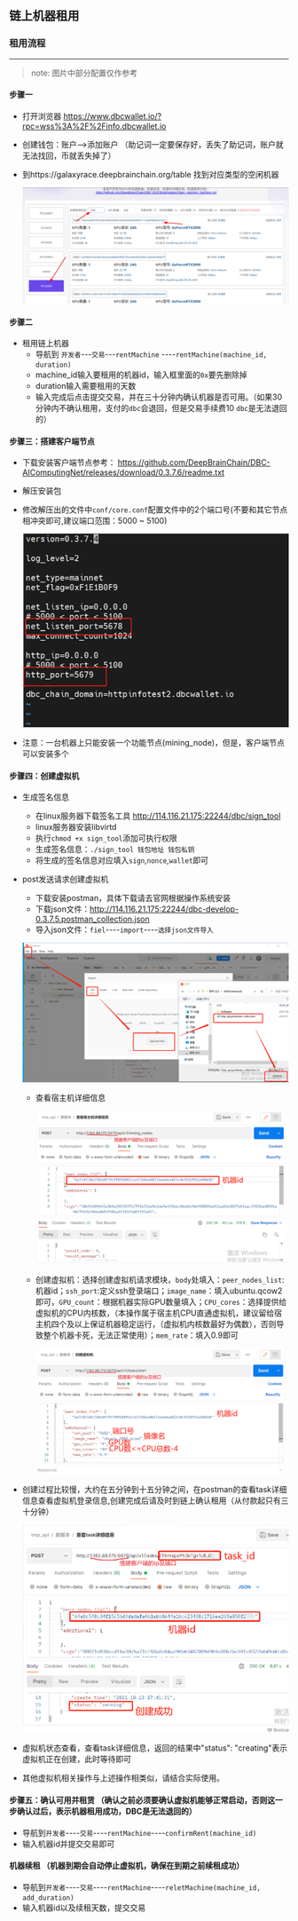## 链上机器租用 

### 租用流程 

***

> note: 图片中部分配置仅作参考

#### 步骤一

* 打开浏览器 https://www.dbcwallet.io/?rpc=wss%3A%2F%2Finfo.dbcwallet.io

* 创建钱包：账户-->添加账户 （助记词一定要保存好，丢失了助记词，账户就无法找回，币就丢失掉了）

* 到https://galaxyrace.deepbrainchain.org/table 找到对应类型的空闲机器

  ![find_machine](find_machine.png)

#### 步骤二 

* 租用链上机器 
     - 导航到 `开发者`---`交易`---`rentMachine` ----`rentMachine(machine_id, duration)`
     - machine_id输入要租用的机器id，输入框里面的`0x`要先删除掉
     - duration输入需要租用的天数
     - 输入完成后点击提交交易，并在三十分钟内确认机器是否可用。（如果30分钟内不确认租用，支付的`dbc`会退回，但是交易手续费10 `dbc`是无法退回的）

#### 步骤三：搭建客户端节点

* 下载安装客户端节点参考： https://github.com/DeepBrainChain/DBC-AIComputingNet/releases/download/0.3.7.6/readme.txt

* 解压安装包

* 修改解压出的文件中`conf/core.conf`配置文件中的2个端口号(不要和其它节点相冲突即可,建议端口范围：5000 ~ 5100)

  ![client_port](client_port.png)

* 注意：一台机器上只能安装一个功能节点(mining_node)，但是，客户端节点可以安装多个

#### 步骤四：创建虚拟机 

* 生成签名信息

  - 在linux服务器下载签名工具 http://114.116.21.175:22244/dbc/sign_tool
  - linux服务器安装libvirtd
  - 执行`chmod +x sign_tool`添加可执行权限
  - 生成签名信息：`./sign_tool 钱包地址 钱包私钥`
  - 将生成的签名信息对应填入`sign`,`nonce`,`wallet`即可

* post发送请求创建虚拟机

  - 下载安装postman，具体下载请去官网根据操作系统安装
  - 下载json文件：http://114.116.21.175:22244/dbc-develop-0.3.7.5.postman_collection.json
  - 导入json文件：`fiel`----`import`----`选择json文件导入` 

  ![import](import.png)

  - 查看宿主机详细信息

    ![machine_info](machine_info.png)

  - 创建虚拟机：选择创建虚拟机请求模块，`body`处填入：`peer_nodes_list`:机器id；`ssh_port`:定义ssh登录端口；`image_name`：填入ubuntu.qcow2即可，`GPU_count`：根据机器实际GPU数量填入；`CPU_cores`：选择提供给虚拟机的CPU内核数，（本操作属于宿主机CPU直通虚拟机，建议留给宿主机四个及以上保证机器稳定运行，（虚拟机内核数最好为偶数），否则导致整个机器卡死，无法正常使用）；`mem_rate`：填入0.9即可

    ![create](create.png)

* 创建过程比较慢，大约在五分钟到十五分钟之间，在postman的查看task详细信息查看虚拟机登录信息,创建完成后请及时到链上确认租用（从付款起只有三十分钟）

  ![task](task.png)

* 虚拟机状态查看，查看task详细信息，返回的结果中"status": "creating"表示虚拟机正在创建，此时等待即可

* 其他虚拟机相关操作与上述操作相类似，请结合实际使用。

#### 步骤五：确认可用并租赁 （确认之前必须要确认虚拟机能够正常启动，否则这一步确认过后，表示机器租用成功，DBC是无法退回的）

* 导航到`开发者`----`交易`----`rentMachine`----`confirmRent(machine_id)`
* 输入机器id并提交交易即可

#### 机器续租 （机器到期会自动停止虚拟机，确保在到期之前续租成功）

* 导航到`开发者`----`交易`----`rentMachine`----`reletMachine(machine_id, add_duration)`
* 输入机器id以及续租天数，提交交易





